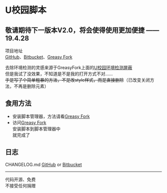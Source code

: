 # U校园脚本  
## 敬请期待下一版本V2.0，将会使得使用更加便捷 ——19.4.28
项目地址  
[GitHub](https://github.com/Brush-JIM/UXiaoYuan-Unipus)、[Bitbucket](https://bitbucket.org/Brush-JIM/uxiaoyuan-unipus/)、[Greasy Fork](https://greasyfork.org/zh-CN/scripts/381805-u校园脚本)  

去除环境检测的灵感来源于GreasyFork上面的[U校园环境检测屏蔽](https://greasyfork.org/zh-CN/scripts/380349-u校园环境检测屏蔽)  
但是我试了没效果，不知道是不是我的打开方式不对……  
~~于是写了个简单粗暴的方法，不是改style样式，而是直接删除~~（已改变关闭方法，不再是删除元素）  
  
## 食用方法
* 安装脚本管理器，方法请看[Greasy Fork](https://greasyfork.org/zh-CN)
* 访问[Greasy Fork](https://greasyfork.org/zh-CN/scripts/381805-u校园脚本)  
  安装脚本到脚本管理器中  
  就完成了

## 日志
CHANGELOG.md [GitHub](https://github.com/Brush-JIM/UXiaoYuan-Unipus/blob/master/CHANGELOG.md) or [Bitbucket](https://bitbucket.org/Brush-JIM/uxiaoyuan-unipus/src/master/CHANGELOG.md?fileviewer=file-view-default)  

---
代码开源、免费  
不接受任何捐赠  

